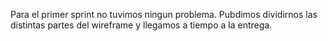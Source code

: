 Para el primer sprint no tuvimos ningun problema. Pubdimos dividirnos las distintas partes del wireframe y llegamos a tiempo a la entrega. 
